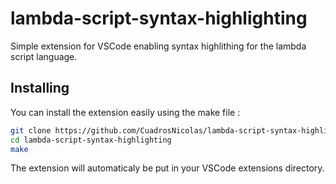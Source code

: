 # lambda-script-syntax-highlighting

Simple extension for VSCode enabling syntax highlithing for the lambda script language.

## Installing

You can install the extension easily using the make file :

```bash
git clone https://github.com/CuadrosNicolas/lambda-script-syntax-highlighting
cd lambda-script-syntax-highlighting
make
```

The extension will automaticaly be put in your VSCode extensions directory.
